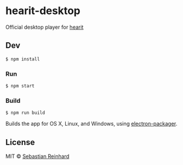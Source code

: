 # hearit-desktop

Official desktop player for [hearit](http://hearit.in/)

## Dev

```
$ npm install
```

### Run

```
$ npm start
```

### Build

```
$ npm run build
```

Builds the app for OS X, Linux, and Windows, using [electron-packager](https://github.com/electron-userland/electron-packager).


## License

MIT © [Sebastian Reinhard](https://github.com/sebbert)
